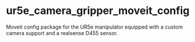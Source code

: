 # ur5e_camera_gripper_moveit_config
Moveit  config package for the UR5e manipulator equipped with a custom camera support and a realsense D455 sensor.
